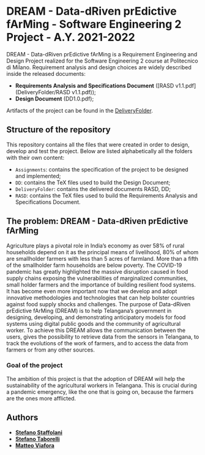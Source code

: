 # DREAM - Data-dRiven prEdictive fArMing - Software Engineering 2 Project - A.Y. 2021-2022
DREAM - Data-dRiven prEdictive fArMing is a Requirement Engineering and Design Project realized for the Software Engineering 2 course at Politecnico di Milano.
Requirement analysis and design choices are widely described inside the released documents:
- __Requirements Analysis and Specifications Document__ ([RASD v1.1.pdf](DeliveryFolder/RASD v1.1.pdf));
- __Design Document__ (DD1.0.pdf);

Artifacts of the project can be found in the [DeliveryFolder](DeliveryFolder).

## Structure of the repository
This repository contains all the files that were created in order to design, develop and test the project.
Below are listed alphabetically all the folders with their own content:
- `Assignments`: contains the specification of the project to be designed and implemented;
- `DD`: contains the TeX files used to build the Design Document;
- `DeliveryFolder`: contains the delivered documents RASD, DD;
- `RASD`: contains the TeX files used to build the Requirements Analysis and Specifications Document.

## The problem: DREAM - Data-dRiven prEdictive fArMing
Agriculture plays a pivotal role in India’s economy as over 58% of rural households depend on it as the
principal means of livelihood, 80% of whom are smallholder farmers with less than 5 acres of farmland.
More than a fifth of the smallholder farm households are below poverty.
The COVID-19 pandemic has greatly highlighted the massive disruption caused in food supply chains
exposing the vulnerabilities of marginalized communities, small holder farmers and the importance of
building resilient food systems. It has become even more important now that we develop and adopt innovative
methodologies and technologies that can help bolster countries against food supply shocks and
challenges.
The purpose of Data-dRiven prEdictive fArMing (DREAM) is to help Telangana’s government in designing,
developing, and demonstrating anticipatory models for food systems using digital public goods
and the community of agricultural worker. To achieve this DREAM allows the communication between
the users, gives the possibility to retrieve data from the sensors in Telangana, to track the evolutions of
the work of farmers, and to access the data from farmers or from any other sources.

### Goal of the project
The ambition of this project is that the adoption of DREAM will help the sustainability of the agricultural
workers in Telangana. This is crucial during a pandemic emergency, like the one that is going on, because
the farmers are the ones more afflicted.


## Authors
* [__Stefano Staffolani__](https://github.com/staffolanis)
* [__Stefano Taborelli__](https://github.com/stefanotaborelli)
* [__Matteo Viafora__](https://github.com/ViaforaMatteo)

